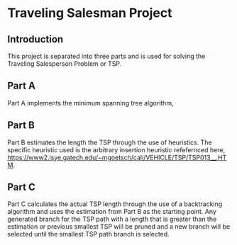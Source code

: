 # Traveling Salesman Project

## Introduction
This project is separated into three parts and is used for solving the Traveling Salesperson Problem or TSP.

## Part A
Part A implements the minimum spanning tree algorithm, 

## Part B
Part B estimates the length the TSP through the use of heuristics. The specific heuristic used is the arbitrary insertion heuristic refefernced here, https://www2.isye.gatech.edu/~mgoetsch/cali/VEHICLE/TSP/TSP013__.HTM.

## Part C
Part C calculates the actual TSP length through the use of a backtracking algorithm and uses the estimation from Part B as the starting point. Any generated branch for the TSP path with a length that is greater than the estimation or previous smallest TSP will be pruned and a new branch will be selected until the smallest TSP path branch is selected. 
